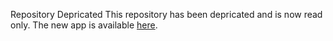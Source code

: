 Repository Depricated
This repository has been depricated and is now read only.
The new app is available [here](https://repo1.dsop.io/platform-one/big-bang/apps/collaboration-tools/mattermost).